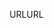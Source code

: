 <span data-ttu-id="85902-101">URL</span><span class="sxs-lookup"><span data-stu-id="85902-101">URL</span></span>